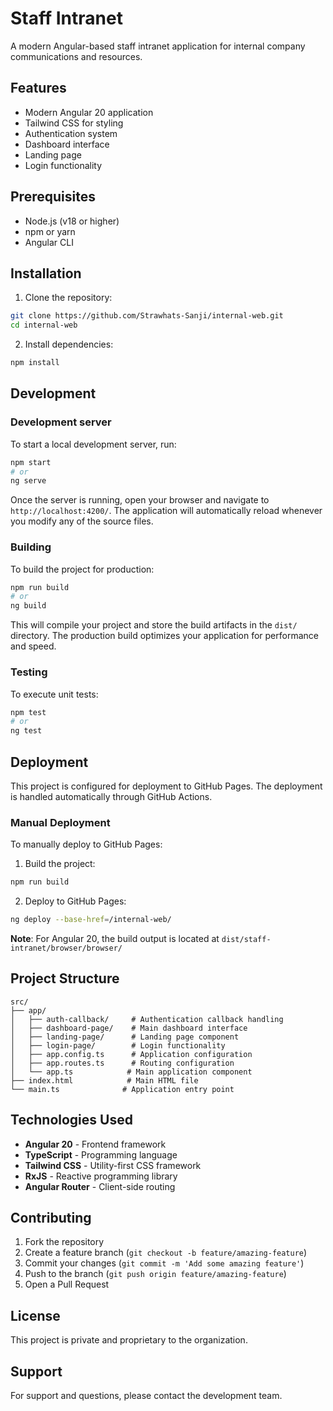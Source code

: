 # Staff Intranet

A modern Angular-based staff intranet application for internal company communications and resources.

## Features

- Modern Angular 20 application
- Tailwind CSS for styling
- Authentication system
- Dashboard interface
- Landing page
- Login functionality

## Prerequisites

- Node.js (v18 or higher)
- npm or yarn
- Angular CLI

## Installation

1. Clone the repository:
```bash
git clone https://github.com/Strawhats-Sanji/internal-web.git
cd internal-web
```

2. Install dependencies:
```bash
npm install
```

## Development

### Development server

To start a local development server, run:

```bash
npm start
# or
ng serve
```

Once the server is running, open your browser and navigate to `http://localhost:4200/`. The application will automatically reload whenever you modify any of the source files.

### Building

To build the project for production:

```bash
npm run build
# or
ng build
```

This will compile your project and store the build artifacts in the `dist/` directory. The production build optimizes your application for performance and speed.

### Testing

To execute unit tests:

```bash
npm test
# or
ng test
```

## Deployment

This project is configured for deployment to GitHub Pages. The deployment is handled automatically through GitHub Actions.

### Manual Deployment

To manually deploy to GitHub Pages:

1. Build the project:
```bash
npm run build
```

2. Deploy to GitHub Pages:
```bash
ng deploy --base-href=/internal-web/
```

**Note**: For Angular 20, the build output is located at `dist/staff-intranet/browser/browser/`

## Project Structure

```
src/
├── app/
│   ├── auth-callback/     # Authentication callback handling
│   ├── dashboard-page/    # Main dashboard interface
│   ├── landing-page/      # Landing page component
│   ├── login-page/        # Login functionality
│   ├── app.config.ts      # Application configuration
│   ├── app.routes.ts      # Routing configuration
│   └── app.ts            # Main application component
├── index.html            # Main HTML file
└── main.ts              # Application entry point
```

## Technologies Used

- **Angular 20** - Frontend framework
- **TypeScript** - Programming language
- **Tailwind CSS** - Utility-first CSS framework
- **RxJS** - Reactive programming library
- **Angular Router** - Client-side routing

## Contributing

1. Fork the repository
2. Create a feature branch (`git checkout -b feature/amazing-feature`)
3. Commit your changes (`git commit -m 'Add some amazing feature'`)
4. Push to the branch (`git push origin feature/amazing-feature`)
5. Open a Pull Request

## License

This project is private and proprietary to the organization.

## Support

For support and questions, please contact the development team.
